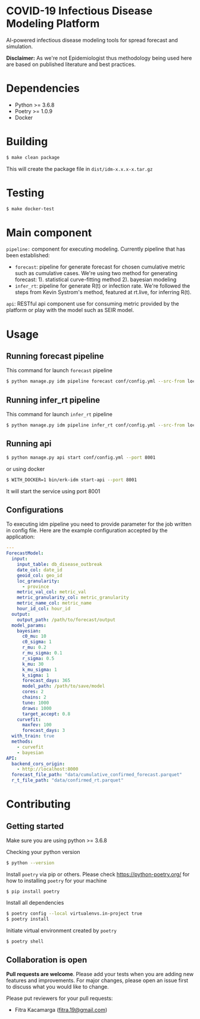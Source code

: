 # COVID-19 Infectious Disease Modeling Platform

AI-powered infectious disease modeling tools for spread forecast and simulation.

**Disclaimer:**
As we're not Epidemiologist thus methodology being used here are based on published literature and best practices.

# Dependencies

* Python >= 3.6.8
* Poetry >= 1.0.9
* Docker

# Building

```bash
$ make clean package
```

This will create the package file in `dist/idm-x.x.x-x.tar.gz`

# Testing

```bash
$ make docker-test
```

# Main component

`pipeline:` component for executing modeling. Currently pipeline that has been established:

* `forecast`: pipeline for generate forecast for chosen cumulative metric such as cumulative cases. We're using two method for generating forecast: 1). statistical curve-fitting method 2). bayesian modeling
* `infer_rt`: pipeline for generate R(t) or infection rate. We're followed the steps from Kevin Systrom's method, featured at rt.live, for inferring R(t).

`api`: RESTful api component use for consuming metric provided by the platform or play with the model such as SEIR model.

#  Usage

## Running forecast pipeline

This command for launch `forecast` pipeline

```bash
$ python manage.py idm pipeline forecast conf/config.yml --src-from local
```

## Running infer_rt pipeline

This command for launch `infer_rt` pipeline

```bash
$ python manage.py idm pipeline infer_rt conf/config.yml --src-from local
```

## Running api

```bash
$ python manage.py api start conf/config.yml --port 8001
```

or using docker

```bash
$ WITH_DOCKER=1 bin/erk-idm start-api --port 8001
```

It will start the service using port 8001

## Configurations

To executing idm pipeline you need to provide parameter for the job written in config file. Here are the example configuration accepted by the application:

```yaml
---
ForecastModel:
  input:
    input_table: db_disease_outbreak
    date_col: date_id
    geoid_col: geo_id
    loc_granularity:
      - province
    metric_val_col: metric_val
    metric_granularity_col: metric_granularity
    metric_name_col: metric_name
    hour_id_col: hour_id
  output:
    output_path: /path/to/forecast/output
  model_params:
    bayesian:
      c0_mu: 10
      c0_sigma: 1
      r_mu: 0.2
      r_mu_sigma: 0.1
      r_sigma: 0.5
      k_mu: 30
      k_mu_sigma: 1
      k_sigma: 1
      forecast_days: 365
      model_path: /path/to/save/model 
      cores: 2
      chains: 2
      tune: 1000
      draws: 1000
      target_accept: 0.8
    curvefit:
      maxfev: 100
      forecast_days: 3
  with_train: true
  methods:
    - curvefit
    - bayesian
API:
  backend_cors_origin:
    - http://localhost:8000
  forecast_file_path: "data/cumulative_confirmed_forecast.parquet"
  r_t_file_path: "data/confirmed_rt.parquet"
```

# Contributing

## Getting started

Make sure you are using python >= 3.6.8

Checking your python version

```bash
$ python --version
```

Install `poetry` via pip or others. Please check https://python-poetry.org/ for how to installing `poetry` for your machine

```
$ pip install poetry
```

Install all dependencies

```bash
$ poetry config --local virtualenvs.in-project true
$ poetry install
```

Initiate virtual environment created by `poetry`

```bash
$ poetry shell
```

## Collaboration is open

**Pull requests are welcome**. Please add your tests when you are adding new features and improvements. For major changes, please open an issue first to discuss what you would like to change.

Please put reviewers for your pull requests:

* Fitra Kacamarga (<fitra.19@gmail.com>)
